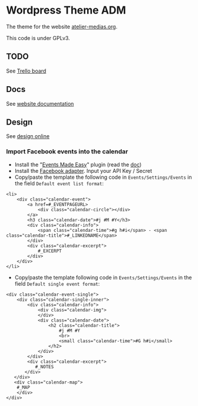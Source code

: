 # Wordpress Theme ADM

The theme for the website [atelier-medias.org](http://www.atelier-medias.org/).

This code is under GPLv3.


## TODO

See [Trello board](https://trello.com/b/0rU5rbGR/site-adm)


## Docs

See [website documentation](https://docs.google.com/spreadsheet/ccc?key=0AnxUXXNvhG7ddEJqTkxPS284a3IxRTctVVp3amhrX0E&usp=drive_web#gid=7)


## Design

See [design online](https://projects.invisionapp.com/share/C6IXCXDH#/screens/11034828?maintainScrollPosition=false)
    

### Import Facebook events into the calendar 

* Install the "[Events Made Easy](https://wordpress.org/plugins/events-made-easy/)" plugin (read the [doc](http://www.e-dynamics.be/wordpress/?cat=22))
* Install the [Facebook adapter](https://wordpress.org/support/plugin/eme-sync-facebook-events). Input your API Key / Secret
* Copy/paste the template the following code in ```Events/Settings/Events``` in the field ```Default event list format```:
```
<li>
    <div class="calendar-event">
        <a href=#_EVENTPAGEURL>
            <div class="calendar-circle"></div>
        </a>
        <h3 class="calendar-date">#j #M #Y</h3>
        <div class="calendar-info">
            <span class="calendar-time">#g h#i</span> - <span class="calendar-title">#_LINKEDNAME</span>
        </div>
        <div class="calendar-excerpt">
            #_EXCERPT
        </div>
    </div>
</li>
```

* Copy/paste the template following code in ```Events/Settings/Events``` in the field ```Default single event format```:
```
<div class="calendar-event-single">
    <div class="calendar-single-inner">
        <div class="calendar-info">
            <div class="calendar-img">
            </div>
            <div class="calendar-date">
                <h2 class="calendar-title">
                    #j #M #Y
                    <br>
                    <small class="calendar-time">#G h#i</small>
                </h2>
            </div>
        </div>
        <div class="calendar-excerpt">
           #_NOTES
       </div>
   </div>
   <div class="calendar-map">
    #_MAP
    </div>
</div>
```
